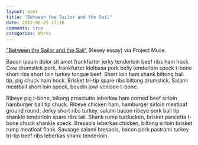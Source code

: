```yaml
---
layout: post
title: "Between the Sailor and the Sail"
date: 2012-06-25 17:16
comments: true
categories: Works
---
```


["Between the Sailor and the Sail"](http://z3950.muse.jhu.edu/journals/missouri_review/summary/v033/33.2.armstrong.html) (Kesey essay) via Project Muse.

Bacon ipsum dolor sit amet frankfurter jerky tenderloin beef ribs ham hock. Cow drumstick pork, frankfurter kielbasa pork belly tenderloin speck t-bone short ribs short loin turkey tongue beef. Short loin ham shank biltong ball tip, pig chuck ham hock. Brisket tri-tip spare ribs biltong drumstick. Salami meatball short loin speck, boudin jowl venison t-bone.

Ribeye pig t-bone, biltong prosciutto leberkas ham corned beef sirloin hamburger ball tip chuck. Ribeye chicken ham, hamburger sirloin meatloaf ground round. Jerky short ribs turkey, salami bacon ribeye pork ball tip shankle tenderloin spare ribs tail. Shank rump turducken, brisket pancetta t-bone chuck shankle speck. Bresaola leberkas chicken, biltong sirloin brisket rump meatloaf flank. Sausage salami bresaola, bacon pork pastrami turkey tri-tip beef ribs leberkas shank tenderloin.

